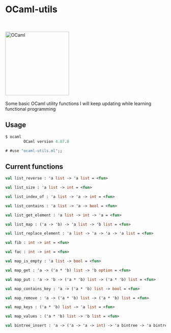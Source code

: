 # OCaml-utils
<br/><br/>
<a href="http://ocaml.org">
  <img src="http://ocaml.org/logo/Colour/PNG/colour-logo.png"
       alt="OCaml"
       width=200px />
</a>
<br/><br/>
Some basic OCaml utility functions I will keep updating while learning functional programming

## Usage
```ocaml
$ ocaml
        OCaml version 4.07.0

# #use "ocaml-utils.ml";;
```

## Current functions

```ocaml
val list_reverse : 'a list -> 'a list = <fun>

val list_size : 'a list -> int = <fun>

val list_index_of : 'a list -> 'a -> int = <fun>

val list_contains : 'a list -> 'a -> bool = <fun>

val list_get_element : 'a list -> int -> 'a = <fun>

val list_map : ('a -> 'b) -> 'a list -> 'b list = <fun>

val list_replace_element : 'a list -> 'a -> 'a -> 'a list = <fun>

val fib : int -> int = <fun>

val fac : int -> int = <fun>

val map_is_empty : 'a list -> bool = <fun>

val map_get : 'a -> ('a * 'b) list -> 'b option = <fun>

val map_put : 'a -> 'b -> ('a * 'b) list -> ('a * 'b) list = <fun>

val map_contains_key : 'a -> ('a * 'b) list -> bool = <fun>

val map_remove : 'a -> ('a * 'b) list -> ('a * 'b) list = <fun>

val map_keys : ('a * 'b) list -> 'a list = <fun>

val map_values : ('a * 'b) list -> 'b list = <fun>

val bintree_insert : 'a -> ('a -> 'a -> int) -> 'a bintree -> 'a bintree = <fun>

```
